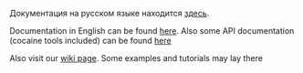 Документация на русском языке находится [здесь](/cocaine/cocaine-docs-ru/wiki).

Documentation in English can be found [here](https://github.com/cocaine/cocaine-docs-en/wiki).
Also some API documentation (cocaine tools included) can be found [here](https://cocaine.readthedocs.org/en/latest/)

Also visit our [wiki page](https://github.com/cocaine/cocaine-framework-python/wiki). Some examples and tutorials may lay there
